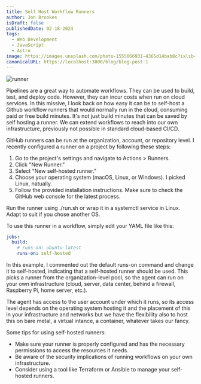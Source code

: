 ```yaml
---
title: Self Host Workflow Runners
author: Jon Brookes
isDraft: false
publishedDate: 02-18-2024
tags:
  - Web Development
  - JavaScript
  - Astro
image: https://images.unsplash.com/photo-1555066931-4365d14bab8c?ixlib=rb-4.0.3&ixid=MnwxMjA3fDB8MHxwaG90by1wYWdlfHx8fGVufDB8fHx8&auto=format&fit=crop&w=1470&q=80
canonicalURL: https://localhost:3000/blog/blog-post-1
---
```


![runner](/images/runner01.webp)

Pipelines are a great way to automate workflows. They can be used to build, test, and deploy code. However, they can incur costs when run on cloud services. In this missive, I look back on how easy it can be to  self-host a Github workflow runners that would normally run in the cloud, consuming paid or free build minutes. It's not just build minutes that can be saved by self hosting a runner. We can extend workflows to reach into our own infrastructure, previously not possible in standard cloud-based CI/CD.

GitHub runners can be run at the organization, account, or repository level. I recently configured a runner on a project by following these steps:

1. Go to the project's settings and navigate to Actions > Runners.
1. Click "New Runner."
1. Select "New self-hosted runner."
1. Choose your operating system (macOS, Linux, or Windows). I picked Linux, natually.
1. Follow the provided installation instructions. Make sure to check the GitHub web console for the latest process.

Run the runner using ./run.sh or wrap it in a systemctl service in Linux. Adapt to suit if you chose another OS.

To use this runner in a workflow, simply edit your YAML file like this:



```yaml
jobs:
  build:
    # runs-on: ubuntu-latest
    runs-on: self-hosted
```
In this example, I commented out the default runs-on command and change it to self-hosted, indicating that a self-hosted runner should be used. This picks a runner from the organization-level pool, so the agent can run on your own infrastructure (cloud, server, data center, behind a firewall, Raspberry Pi, home server, etc.).

The agent has access to the user account under which it runs, so its access level depends on the operating system hosting it and the placement of this in your infrastructure and networks but we have the flexibility also to host this on bare metal, a virtual intance, a container, whatever takes our fancy.

Some tips for using self-hosted runners:

* Make sure your runner is properly configured and has the necessary permissions to access the resources it needs.
* Be aware of the security implications of running workflows on your own infrastructure.
* Consider using a tool like Terraform or Ansible to manage your self-hosted runners.




